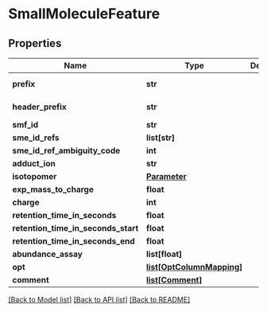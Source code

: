 # SmallMoleculeFeature

## Properties
Name | Type | Description | Notes
------------ | ------------- | ------------- | -------------
**prefix** | **str** |  | [default to 'SMF']
**header_prefix** | **str** |  | [default to 'SFH']
**smf_id** | **str** |  | 
**sme_id_refs** | **list[str]** |  | 
**sme_id_ref_ambiguity_code** | **int** |  | [optional] 
**adduct_ion** | **str** |  | [optional] 
**isotopomer** | [**Parameter**](Parameter.md) |  | [optional] 
**exp_mass_to_charge** | **float** |  | [optional] 
**charge** | **int** |  | [optional] 
**retention_time_in_seconds** | **float** |  | [optional] 
**retention_time_in_seconds_start** | **float** |  | [optional] 
**retention_time_in_seconds_end** | **float** |  | [optional] 
**abundance_assay** | **list[float]** |  | [optional] 
**opt** | [**list[OptColumnMapping]**](OptColumnMapping.md) |  | [optional] 
**comment** | [**list[Comment]**](Comment.md) |  | [optional] 

[[Back to Model list]](../README.md#documentation-for-models) [[Back to API list]](../README.md#documentation-for-api-endpoints) [[Back to README]](../README.md)



